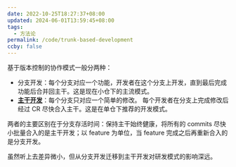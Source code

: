 ```yaml
---
date: 2022-10-25T18:27:37+08:00
updated: 2024-06-01T13:59:45+08:00
tags:
  - 方法论
permalink: /code/trunk-based-development
ccby: false
---
```



基于版本控制的协作模式一般分两种：

-   分支开发：每个分支对应一个功能，开发者在这个分支上开发，直到最后完成功能后合并回主干。这是现在小仓下的主流模式。
-   **[主干开发](https://link.zhihu.com/?target=https%3A//cloud.google.com/architecture/devops/devops-tech-trunk-based-development)**：每个分支只对应一个简单的修改。 每个开发者在分支上完成修改后经过 CR 尽快合入主干。这是在单仓下推荐的开发模式。

两者的主要区别在于分支存活时间：保持主干始终健康，将所有的 commits 尽快小批量合入的是主干开发；以 feature 为单位，当 feature 完成之后再重新合入的是分支开发。

虽然听上去差异微小，但从分支开发迁移到主干开发对研发模式的影响深远。